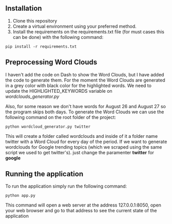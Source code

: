 ## Installation

1. Clone this repository
2. Create a virtual environment using your preferred method.
3. Install the requirements on the requirements.txt file (for must cases this can be done) with the following command:

```shell
pip install -r requirements.txt
```

## Preprocessing Word Clouds
I haven't add the code on Dash to show the Word Clouds, but I have added the code to generate them.
For the moment the Word Clouds are generated in a grey color with black color for the highlighted words. We need to 
update the HIGHLIGHTED_KEYWORDS variable on *wordclouds_generator.py*

Also, for some reason we don't have words for August 26 and August 27 so the program skips both days.
To generate the Word Clouds we can use the following command on the root folder of the project:

```shell
python wordcloud_generator.py twitter
```

This will create a folder called wordclouds and inside of it a folder name twitter with a Word Cloud for every day
of the period. If we want to generate wordclouds for Google trending topics (which we scraped using the same script we used to get twitter's).
just change the paramenter **twitter** for **google**

## Running the application

To run the application simply run the following command:

```shell
python app.py
```

This command will open a web server at the address 127.0.0.1:8050, open your web browser and go to that address to see the current state of the application